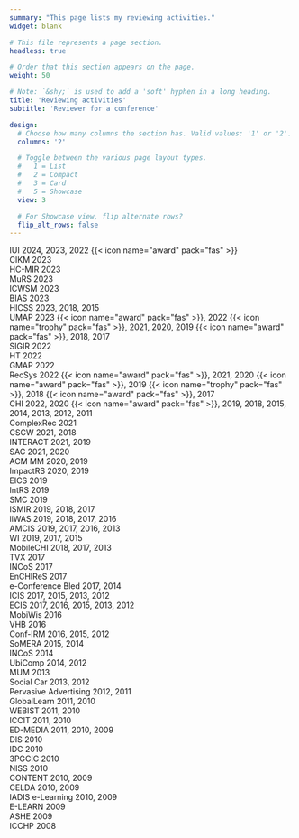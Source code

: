 ```yaml
---
summary: "This page lists my reviewing activities."
widget: blank

# This file represents a page section.
headless: true

# Order that this section appears on the page.
weight: 50

# Note: `&shy;` is used to add a 'soft' hyphen in a long heading.
title: 'Reviewing activities'
subtitle: 'Reviewer for a conference'

design:
  # Choose how many columns the section has. Valid values: '1' or '2'.
  columns: '2'

  # Toggle between the various page layout types.
  #   1 = List
  #   2 = Compact
  #   3 = Card
  #   5 = Showcase
  view: 3

  # For Showcase view, flip alternate rows?
  flip_alt_rows: false
---
```


IUI 2024, 2023, 2022 {{< icon name="award" pack="fas" >}}   
CIKM 2023  
HC-MIR 2023  
MuRS 2023  
ICWSM 2023  
BIAS 2023  
HICSS 2023, 2018, 2015  
UMAP 2023 {{< icon name="award" pack="fas" >}}, 2022 {{< icon name="trophy" pack="fas" >}}, 2021, 2020, 2019 {{< icon name="award" pack="fas" >}}, 2018, 2017  
SIGIR 2022  
HT 2022  
GMAP 2022  
RecSys 2022 {{< icon name="award" pack="fas" >}}, 2021, 2020 {{< icon name="award" pack="fas" >}}, 2019 {{< icon name="trophy" pack="fas" >}}, 2018 {{< icon name="award" pack="fas" >}}, 2017  
CHI 2022, 2020 {{< icon name="award" pack="fas" >}}, 2019, 2018, 2015, 2014, 2013, 2012, 2011   
ComplexRec 2021  
CSCW 2021, 2018  
INTERACT 2021, 2019  
SAC 2021, 2020  
ACM MM 2020, 2019  
ImpactRS 2020, 2019  
EICS 2019  
IntRS 2019  
SMC 2019  
ISMIR 2019, 2018, 2017  
iiWAS 2019, 2018, 2017, 2016  
AMCIS 2019, 2017, 2016, 2013  
WI 2019, 2017, 2015  
MobileCHI 2018, 2017, 2013  
TVX 2017  
INCoS 2017  
EnCHIReS 2017  
e-Conference Bled 2017, 2014  
ICIS 2017, 2015, 2013, 2012  
ECIS 2017, 2016, 2015, 2013, 2012  
MobiWis 2016  
VHB 2016  
Conf-IRM 2016, 2015, 2012  
SoMERA 2015, 2014  
INCoS 2014  
UbiComp 2014, 2012  
MUM 2013  
Social Car 2013, 2012  
Pervasive Advertising 2012, 2011  
GlobalLearn 2011, 2010  
WEBIST 2011, 2010  
ICCIT 2011, 2010  
ED-MEDIA 2011, 2010, 2009  
DIS 2010  
IDC 2010  
3PGCIC 2010  
NISS 2010  
CONTENT 2010, 2009  
CELDA 2010, 2009  
IADIS e-Learning 2010, 2009  
E-LEARN 2009  
ASHE 2009  
ICCHP 2008  
<!-- ICIS 2010  -->